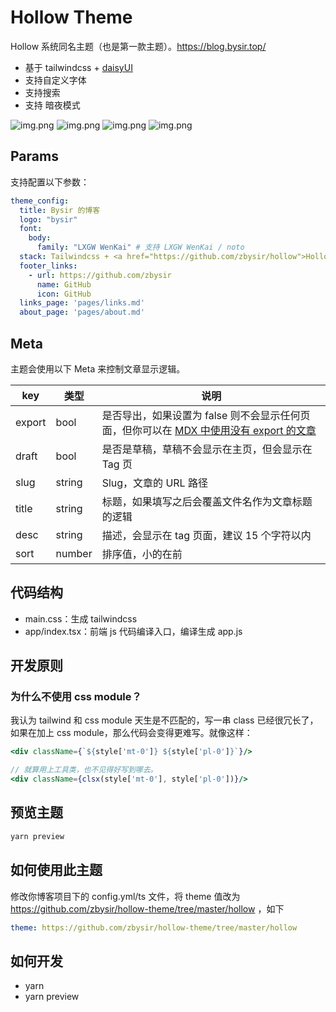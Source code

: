 # Hollow Theme

Hollow 系统同名主题（也是第一款主题）。https://blog.bysir.top/

- 基于 tailwindcss + [daisyUI](https://github.com/saadeghi/daisyui)
- 支持自定义字体
- 支持搜索
- 支持 暗夜模式

![img.png](docs/img.png)
![img.png](docs/img4.png)
![img.png](docs/img2.png)
![img.png](docs/img3.png)

## Params

支持配置以下参数：

```yaml
theme_config:
  title: Bysir 的博客
  logo: "bysir"
  font: 
    body:
      family: "LXGW WenKai" # 支持 LXGW WenKai / noto
  stack: Tailwindcss + <a href="https://github.com/zbysir/hollow">Hollow</a> + <a href="https://github.com/zbysir/gojsx">Jsx</a>
  footer_links:
    - url: https://github.com/zbysir
      name: GitHub
      icon: GitHub
  links_page: 'pages/links.md'
  about_page: 'pages/about.md'
```

## Meta

主题会使用以下 Meta 来控制文章显示逻辑。

| key    | 类型     | 说明                                                                                                          |
|--------|--------|-------------------------------------------------------------------------------------------------------------|
| export | bool   | 是否导出，如果设置为 false 则不会显示任何页面，但你可以在 [MDX 中使用没有 export 的文章](https://gohollow.top/docs/advance/mdx/#hollowinmdx) |
| draft  | bool   | 是否是草稿，草稿不会显示在主页，但会显示在 Tag 页                                                                                 |
| slug   | string | Slug，文章的 URL 路径                                                                                             |
| title  | string | 标题，如果填写之后会覆盖文件名作为文章标题的逻辑                                                                                    |
| desc   | string | 描述，会显示在 tag 页面，建议 15 个字符以内                                                                                  |
| sort   | number | 排序值，小的在前                                                                                                    |

## 代码结构

- main.css：生成 tailwindcss
- app/index.tsx：前端 js 代码编译入口，编译生成 app.js

## 开发原则

### 为什么不使用 css module？

我认为 tailwind 和 css module 天生是不匹配的，写一串 class 已经很冗长了，如果在加上 css module，那么代码会变得更难写。就像这样：

```jsx
<div className={`${style['mt-0']} ${style['pl-0']}`}/>

// 就算用上工具类，也不见得好写到哪去。
<div className={clsx(style['mt-0'], style['pl-0'])}/>
```

## 预览主题

```bash
yarn preview
```

## 如何使用此主题

修改你博客项目下的 config.yml/ts 文件，将 theme 值改为 https://github.com/zbysir/hollow-theme/tree/master/hollow ，如下

```yaml
theme: https://github.com/zbysir/hollow-theme/tree/master/hollow
```

## 如何开发

- yarn
- yarn preview
